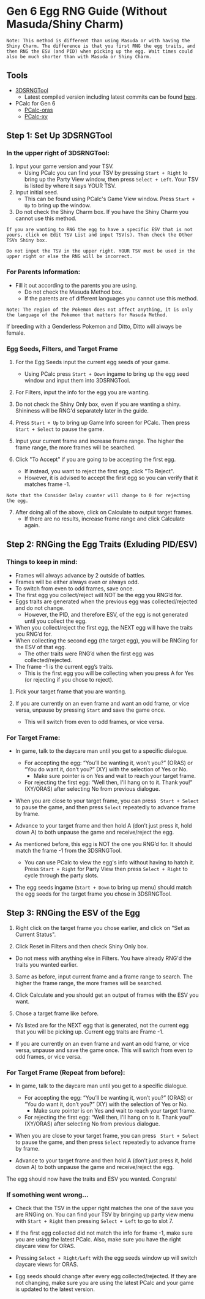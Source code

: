 # Gen 6 Egg RNG Guide (Without Masuda/Shiny Charm)

```
Note: This method is different than using Masuda or with having the Shiny Charm. The difference is that you first RNG the egg traits, and then RNG the ESV (and PID) when picking up the egg. Wait times could also be much shorter than with Masuda or Shiny Charm.
```

## Tools

- [3DSRNGTool](https://github.com/wwwwwwzx/3DSRNGTool/releases)
    - Latest compiled version including latest commits can be found [here](https://ci.appveyor.com/project/wwwwwwzx/3dsrngtool/build/artifacts).
- PCalc for Gen 6
    - [PCalc-oras](https://pokemonrng.com/downloads/pcalc/pcalc-oras.zip)
    - [PCalc-xy](https://pokemonrng.com/downloads/pcalc/pcalc-xy.zip)
## Step 1: Set Up 3DSRNGTool

### In the upper right of 3DSRNGTool:

1. Input your game version and your TSV.
    - Using PCalc you can find your TSV by pressing `Start + Right` to bring up the Party View window, then press `Select + Left`. Your TSV is listed by where it says YOUR TSV.    
2. Input initial seed.
    - This can be found using PCalc's Game View window. Press `Start + Up` to bring up the window.    
3. Do not check the Shiny Charm box. If you have the Shiny Charm you cannot use this method.

```
If you are wanting to RNG the egg to have a specific ESV that is not yours, click on Edit TSV List and input TSV(s). Then check the Other TSVs Shiny box.

Do not input the TSV in the upper right. YOUR TSV must be used in the upper right or else the RNG will be incorrect.
```

### For Parents Information:

  - Fill it out according to the parents you are using.
    - Do not check the Masuda Method box.
    - If the parents are of different languages you cannot use this method.

```
Note: The region of the Pokemon does not affect anything, it is only the language of the Pokemon that matters for Masuda Method.
```

If breeding with a Genderless Pokemon and Ditto, Ditto will always be female.

### Egg Seeds, Filters, and Target Frame

1. For the Egg Seeds input the current egg seeds of your game.
    - Using PCalc press `Start + Down` ingame to bring up the egg seed window and input them into 3DSRNGTool.

2. For Filters, input the info for the egg you are wanting.

3. Do not check the Shiny Only box, even if you are wanting a shiny. Shininess will be RNG'd separately later in the guide.

4. Press `Start + Up` to bring up Game Info screen for PCalc. Then press `Start + Select` to pause the game.

5. Input your current frame and increase frame range. The higher the frame range, the more frames will be searched.

6. Click "To Accept" if you are going to be accepting the first egg.    
    - If instead, you want to reject the first egg, click "To Reject".
    - However, it is advised to accept the first egg so you can verify that it matches frame -1.

```    
Note that the Consider Delay counter will change to 0 for rejecting the egg.
```

7. After doing all of the above, click on Calculate to output target frames.
    - If there are no results, increase frame range and click Calculate again.

## Step 2: RNGing the Egg Traits (Exluding PID/ESV)

### Things to keep in mind:

  - Frames will always advance by 2 outside of battles.
  - Frames will be either always even or always odd.
  - To switch from even to odd frames, save once.
  - The first egg you collect/reject will NOT be the egg you RNG’d for.
  - Eggs traits are generated when the previous egg was collected/rejected and do not change.
    - However, the PID, and therefore ESV, of the egg is not generated until you collect the egg.
  - When you collect/reject the first egg, the NEXT egg will have the traits you RNG’d for.
  - When collecting the second egg (the target egg), you will be RNGing for the ESV of that egg.
    - The other traits were RNG’d when the first egg was collected/rejected.
  - The frame -1 is the current egg’s traits.
    - This is the first egg you will be collecting when you press A for Yes (or rejecting if you chose to reject).

1. Pick your target frame that you are wanting.

2. If you are currently on an even frame and want an odd frame, or vice versa, unpause by pressing `Start` and save the game once.
      - This will switch from even to odd frames, or vice versa.

### For Target Frame:

  - In game, talk to the daycare man until you get to a specific dialogue.
    - For accepting the egg: “You’ll be wanting it, won’t you?” (ORAS) or “You do want it, don’t you?” (XY) with the selection of Yes or No.  
      - Make sure pointer is on Yes and wait to reach your target frame.
    - For rejecting the first egg: “Well then, I'll hang on to it. Thank you!” (XY/ORAS) after selecting No from previous dialogue.

  - When you are close to your target frame, you can press ` Start + Select` to pause the game, and then press `Select` repeatedly to advance frame by frame.

  - Advance to your target frame and then hold A (don’t just press it, hold down A) to both unpause the game and receive/reject the egg.

  - As mentioned before, this egg is NOT the one you RNG’d for. It should match the frame -1 from the 3DSRNGTool.
    - You can use PCalc to view the egg's info without having to hatch it. Press `Start + Right` for Party View then press `Select + Right` to cycle through the party slots.

  - The egg seeds ingame (`Start + Down` to bring up menu) should match the egg seeds for the target frame you chose in 3DSRNGTool.


## Step 3: RNGing the ESV of the Egg

1. Right click on the target frame you chose earlier, and click on "Set as Current Status".

2. Click Reset in Filters and then check Shiny Only box.
  - Do not mess with anything else in Filters. You have already RNG'd the traits you wanted earlier.

3. Same as before, input current frame and a frame range to search. The higher the frame range, the more frames will be searched.

4. Click Calculate and you should get an output of frames with the ESV you want.

5. Chose a target frame like before.
  - IVs listed are for the NEXT egg that is generated, not the current egg that you will be picking up. Current egg traits are Frame -1.

  - If you are currently on an even frame and want an odd frame, or vice versa, unpause and save the game once. This will switch from even to odd frames, or vice versa.

### For Target Frame (Repeat from before):

- In game, talk to the daycare man until you get to a specific dialogue.
  - For accepting the egg: “You’ll be wanting it, won’t you?” (ORAS) or “You do want it, don’t you?” (XY) with the selection of Yes or No.  
    - Make sure pointer is on Yes and wait to reach your target frame.
  - For rejecting the first egg: “Well then, I'll hang on to it. Thank you!” (XY/ORAS) after selecting No from previous dialogue.

- When you are close to your target frame, you can press ` Start + Select` to pause the game, and then press `Select` repeatedly to advance frame by frame.

- Advance to your target frame and then hold A (don’t just press it, hold down A) to both unpause the game and receive/reject the egg.


The egg should now have the traits and ESV you wanted. Congrats!

### If something went wrong…

  - Check that the TSV in the upper right matches the one of the save you are RNGing on. You can find your TSV by bringing up party view menu with `Start + Right` then pressing `Select + Left` to go to slot 7.

  - If the first egg collected did not match the info for frame -1, make sure you are using the latest PCalc. Also, make sure you have the right daycare view for ORAS.

  - Pressing `Select + Right/Left` with the egg seeds window up will switch daycare views for ORAS.

  - Egg seeds should change after every egg collected/rejected. If they are not changing, make sure you are using the latest PCalc and your game is updated to the latest version.
